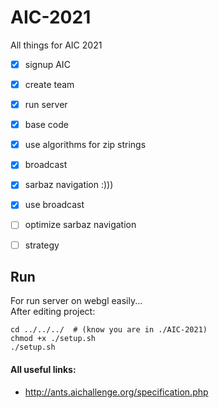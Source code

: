# AIC-2021
All things for AIC 2021
- [x] signup AIC
- [x] create team
- [x] run server
- [x] base code
- [x] use algorithms for zip strings
- [x] broadcast
- [x] sarbaz navigation :)))
- [x] use broadcast
- [ ] optimize sarbaz navigation
- [ ] strategy



## Run
For run server on webgl easily... <br />
After editing project:
```
cd ../../../  # (know you are in ./AIC-2021)
chmod +x ./setup.sh
./setup.sh
```
#### All useful links:
- <http://ants.aichallenge.org/specification.php>
